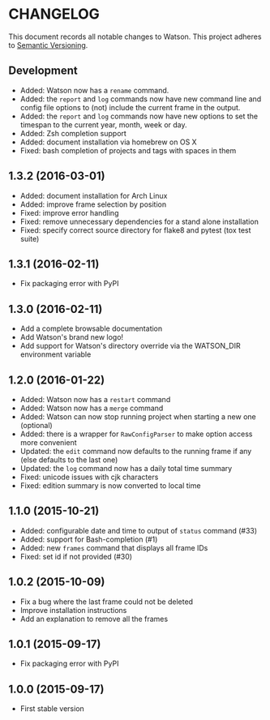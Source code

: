 CHANGELOG
=========

This document records all notable changes to Watson. This project adheres to
[Semantic Versioning](http://semver.org/).

## Development

* Added: Watson now has a `rename` command.
* Added: the `report` and `log` commands now have new command line and
  config file options to (not) include the current frame in the output.
* Added: the `report` and `log` commands now have new options to set the
  timespan to the current year, month, week or day.
* Added: Zsh completion support
* Added: document installation via homebrew on OS X
* Fixed: bash completion of projects and tags with spaces in them

## 1.3.2 (2016-03-01)

* Added: document installation for Arch Linux
* Added: improve frame selection by position
* Fixed: improve error handling
* Fixed: remove unnecessary dependencies for a stand alone installation
* Fixed: specify correct source directory for flake8 and pytest (tox test
  suite)

## 1.3.1 (2016-02-11)

* Fix packaging error with PyPI

## 1.3.0 (2016-02-11)

* Add a complete browsable documentation
* Add Watson's brand new logo!
* Add support for Watson's directory override via the WATSON_DIR environment variable

## 1.2.0 (2016-01-22)

* Added: Watson now has a `restart` command
* Added: Watson now has a `merge` command
* Added: Watson can now stop running project when starting a new one (optional)
* Added: there is a wrapper for `RawConfigParser` to make option access more convenient
* Updated: the `edit` command now defaults to the running frame if any (else defaults to the last one)
* Updated: the `log` command now has a daily total time summary
* Fixed: unicode issues with cjk characters
* Fixed: edition summary is now converted to local time

## 1.1.0 (2015-10-21)

* Added: configurable date and time to output of `status` command (#33)
* Added: support for Bash-completion (#1)
* Added: new `frames` command that displays all frame IDs
* Fixed: set id if not provided (#30)

## 1.0.2 (2015-10-09)

* Fix a bug where the last frame could not be deleted
* Improve installation instructions
* Add an explanation to remove all the frames

## 1.0.1 (2015-09-17)

* Fix packaging error with PyPI

## 1.0.0 (2015-09-17)

* First stable version
